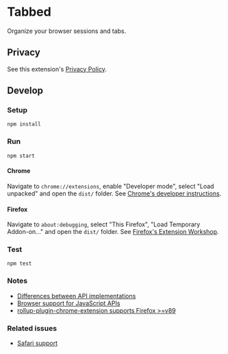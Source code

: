 # Tabbed

Organize your browser sessions and tabs.

## Privacy

See this extension's [Privacy Policy](./PRIVACYPOLICY.md).

## Develop

### Setup

```
npm install
```

### Run

```
npm start
```

#### Chrome

Navigate to `chrome://extensions`, enable "Developer mode", select "Load unpacked" and open the `dist/` folder. See [Chrome's developer instructions](https://developer.chrome.com/docs/extensions/mv3/getstarted/).

#### Firefox

Navigate to `about:debugging`, select "This Firefox", "Load Temporary Addon-on..." and open the `dist/` folder. See [Firefox's Extension Workshop](https://extensionworkshop.com/documentation/develop/temporary-installation-in-firefox/).

### Test

```
npm test
```

### Notes

- [Differences between API implementations](https://developer.mozilla.org/en-US/docs/Mozilla/Add-ons/WebExtensions/Differences_between_API_implementations)
- [Browser support for JavaScript APIs](https://developer.mozilla.org/en-US/docs/Mozilla/Add-ons/WebExtensions/Browser_support_for_JavaScript_APIs)
- [rollup-plugin-chrome-extension supports Firefox >=v89](https://github.com/extend-chrome/rollup-plugin-chrome-extension#%EF%B8%8F-what-about-firefox-support)

### Related issues

- [Safari support](https://github.com/mozilla/webextension-polyfill/issues/234)

<!--
TODO:
improve round trip with move - send back only active sessions
fix scroll x axis with tab
clean up backend, make more functional?
  windows/tabs with id are active? otherwise remove when saved?
combine windows
combine tabs - turn into group?
animate slide to previous history sessions https://www.framer.com/docs/examples/
copy to clipboard https://github.com/chakra-ui/chakra-ui/blob/main/packages/hooks/src/use-clipboard.ts
tree shake unused icons (see build/media)
preview tab with captureTab ? https://developer.mozilla.org/en-US/docs/Mozilla/Add-ons/WebExtensions/API/tabs/captureTab
 -->

<!--
https://github.com/atlassian/react-beautiful-dnd/blob/master/stories/src/interactive-elements/interactive-elements-app.jsx
https://github.com/atlassian/react-beautiful-dnd/blob/master/stories/src/board/board.jsx
https://github.com/atlassian/react-beautiful-dnd/blob/master/stories/src/board/column.jsx
https://github.com/atlassian/react-beautiful-dnd/blob/master/stories/src/primatives/quote-list.jsx
-->
